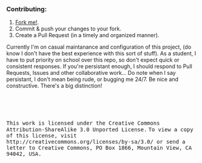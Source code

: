### Contributing:
1. [Fork me!](https://github.com/joshsomething/WordSimilarity/fork).
2. Commit & push your changes to your fork.
3. Create a Pull Request (in a timely and organized manner).

Currently I'm on casual maintanance and configuration of this project, (do know I don't have the best experience with this sort of stuff).
As a student, I have to put priority on school over this repo, so don't expect quick or consistent responses.
If you're persistant enough, I should respond to Pull Requests, Issues and other collaborative work...
Do note when I say persistant, I don't mean being rude, or bugging me 24/7.
Be nice and constructive.
There's a big distinction!

<dl>
<br></br>
<br></br>
<samp> This work is licensed under the Creative Commons Attribution-ShareAlike 3.0 Unported License.</samp>
<samp> To view a copy of this license, visit http://creativecommons.org/licenses/by-sa/3.0/ or send a letter to Creative Commons, PO Box 1866, Mountain View, CA 94042, USA.</samp>
</dl>